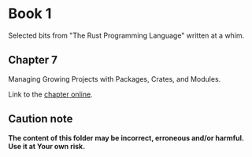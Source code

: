 # Book 1

Selected bits from "The Rust Programming Language" written at a whim.

## Chapter 7

Managing Growing Projects with Packages, Crates, and Modules.

Link to the [chapter online](https://doc.rust-lang.org/book/ch07-00-managing-growing-projects-with-packages-crates-and-modules.html).

## Caution note

**The content of this folder may be incorrect, erroneous and/or harmful. Use it at Your own risk.**
